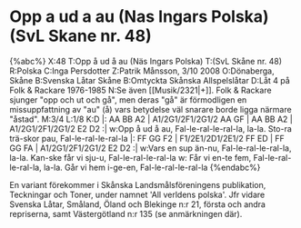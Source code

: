 # Opp a ud a au (Nas Ingars Polska) (SvL Skane nr. 48)

{%abc%}
X:48
T:Opp å ud å au (Näs Ingars Polska)
T:(SvL Skåne nr. 48)
R:Polska
C:Inga Persdotter
Z:Patrik Månsson, 3/10 2008
O:Dönaberga, Skåne
B:Svenska Låtar Skåne
B:Omtyckta Skånska Allspelslåtar
D:Låt 4 på Folk & Rackare 1976-1985
N:Se även [[Musik/2321|+]]. Folk & Rackare sjunger "opp och ut och gå", men deras "gå" är förmodligen en missuppfattning av "au" (å) vars betydelse väl snarare borde ligga närmare "åstad".
M:3/4
L:1/8
K:D
|: AA BB A2 | A1/2G1/2F1/2G1/2 AA GF | AA BB A2 | A1/2G1/2F1/2G1/2 E2 D2 :|
w:Opp å ud å au, Fal-le-ral-le-ral-la, la-la. Sto-ra trä-skor pau, Fal-le-ral-le-ral-la
|: FF GG F2 | F1/2E1/2D1/2E1/2 FF ED | FF GG FA | A1/2G1/2F1/2G1/2 E2 D2 :|
w:Vars en sup än-nu, Fal-le-ral-le-ral-la, la-la. Kan-ske får vi sju-u, Fal-le-ral-le-ral-la
w: Får vi en-te fem, Fal-le-ral-le-ral-la, la-la. Går vi hem i-ge-en, Fal-le-ral-le-ral-la
{%endabc%}


En variant förekommer i Skånska Landsmålsföreningens publikation, Teckningar och Toner, under namnet 'All verldens polska'. Jfr vidare Svenska Låtar, Småland, Öland och Blekinge n:r 21, första och andra repriserna, samt Västergötland n:r 135 (se anmärkningen där).
